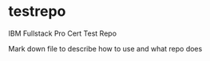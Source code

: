 # testrepo
IBM Fullstack Pro Cert Test Repo

Mark down file to describe how to use and what repo does
